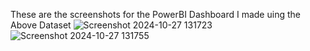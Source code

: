 These are the screenshots for the PowerBI Dashboard I made uing the Above Dataset
![Screenshot 2024-10-27 131723](https://github.com/user-attachments/assets/054c3b2c-9f39-4ed5-89f0-7eac70db7d1f)
![Screenshot 2024-10-27 131755](https://github.com/user-attachments/assets/1ebbb786-d799-4f91-a1b6-0687c6d76208)
